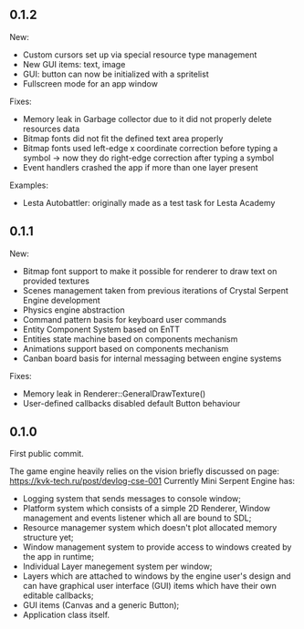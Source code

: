 ## 0.1.2 ##
New:
+ Custom cursors set up via special resource type management
+ New GUI items: text, image
+ GUI: button can now be initialized with a spritelist
+ Fullscreen mode for an app window

Fixes:
- Memory leak in Garbage collector due to it did not properly delete resources data
- Bitmap fonts did not fit the defined text area properly
- Bitmap fonts used left-edge x coordinate correction before typing a symbol -> now they do right-edge correction after typing a symbol
- Event handlers crashed the app if more than one layer present

Examples:
+ Lesta Autobattler: originally made as a test task for Lesta Academy


## 0.1.1 ##
New:
+ Bitmap font support to make it possible for renderer to draw text on provided textures
+ Scenes management taken from previous iterations of Crystal Serpent Engine development
+ Physics engine abstraction
+ Command pattern basis for keyboard user commands
+ Entity Component System based on EnTT
+ Entities state machine based on components mechanism
+ Animations support based on components mechanism
+ Canban board basis for internal messaging between engine systems

Fixes:
- Memory leak in Renderer::GeneralDrawTexture()
- User-defined callbacks disabled default Button behaviour


## 0.1.0 ##
First public commit.

The game engine heavily relies on the vision briefly discussed on page: https://kvk-tech.ru/post/devlog-cse-001
Currently Mini Serpent Engine has:
+ Logging system that sends messages to console window;
+ Platform system which consists of a simple 2D Renderer, Window management and events listener which all are bound to SDL;
+ Resource managemer system which doesn't plot allocated memory structure yet;
+ Window management system to provide access to windows created by the app in runtime;
+ Individual Layer manegement system per window;
+ Layers which are attached to windows by the engine user's design and can have graphical user interface (GUI) items which have their own editable callbacks;
+ GUI items (Canvas and a generic Button);
+ Application class itself.
